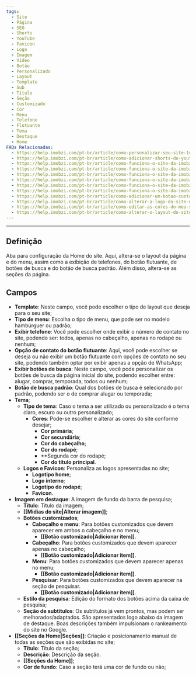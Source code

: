 ```yaml
---
tags:
  - Site
  - Página
  - SEO
  - Shorts
  - YouTube
  - Favicon
  - Logo
  - Imagem
  - Vídeo
  - Botão
  - Personalizado
  - Layout
  - Template
  - Sub
  - Título
  - Seção
  - Customizado
  - Cor
  - Menu
  - Telefone
  - Flutuante
  - Tema
  - Destaque
  - Home
FAQs Relacionadas:
  - https://help.imobzi.com/pt-br/article/como-personalizar-seu-site-1u1sqig/
  - https://help.imobzi.com/pt-br/article/como-adicionar-shorts-do-youtube-no-meu-site-y9umte/
  - https://help.imobzi.com/pt-br/article/como-funciona-o-site-da-imobzi-j55id3/#3-logos-favicons
  - https://help.imobzi.com/pt-br/article/como-funciona-o-site-da-imobzi-j55id3/#3-como-alterar-a-imagemvideo-da-home-do-site
  - https://help.imobzi.com/pt-br/article/como-funciona-o-site-da-imobzi-j55id3/#3-como-adicionar-um-botao-personalizado-na-home-do-site
  - https://help.imobzi.com/pt-br/article/como-funciona-o-site-da-imobzi-j55id3/#3-como-alterar-o-layout-dos-botoes-de-busca-do-site
  - https://help.imobzi.com/pt-br/article/como-funciona-o-site-da-imobzi-j55id3/#3-personalizando-os-sub-titulos-do-site
  - https://help.imobzi.com/pt-br/article/como-funciona-o-site-da-imobzi-j55id3/#3-secoes
  - https://help.imobzi.com/pt-br/article/como-adicionar-um-botao-customizado-na-home-do-site-xyt730/
  - https://help.imobzi.com/pt-br/article/como-alterar-a-logo-do-site-no-imobzi-1dmngv/
  - https://help.imobzi.com/pt-br/article/como-editar-as-cores-do-meu-site-1icxs5f/
  - https://help.imobzi.com/pt-br/article/como-alterar-o-layout-do-site-djje7a/
---
```

---
## Definição

Aba para configuração da Home do site. Aqui, altera-se o layout da página e do menu, assim como a exibição de telefones, do botão flutuante, de botões de busca e do botão de busca padrão. Além disso, altera-se as seções da página.

## Campos

- **Template**: Neste campo, você pode escolher o tipo de layout que deseja para o seu site;
- **Tipo de menu**: Escolha o tipo de menu, que pode ser no modelo hambúrguer ou padrão;
- **Exibir telefone**: Você pode escolher onde exibir o número de contato no site, podendo ser: todos, apenas no cabeçalho, apenas no rodapé ou nenhum;
- **Opção de contato do botão flutuante**: Aqui, você pode escolher se deseja ou não exibir um botão flutuante com opções de contato no seu site, podendo também optar por exibir apenas a opção de WhatsApp;
- **Exibir botões de busca**: Neste campo, você pode personalizar os botões de busca da página inicial do site, podendo escolher entre: alugar, comprar, temporada, todos ou nenhum;
- **Botão de busca padrão**: Qual dos botões de busca é selecionado por padrão, podendo ser o de comprar alugar ou temporada;
- **Tema**;
	- **Tipo de tema**: Caso o tema a ser utilizado ou personalizado é o tema claro, escuro ou outro personalizado;
		- **Cores**: Pode-se escolher e alterar as cores do site conforme desejar;
			- **Cor primária**;
			- **Cor secundária**;
			- **Cor do cabeçalho**;
			- **Cor do rodapé**;
			- **Segunda cor do rodapé;
			- **Cor do título principal**.
	- **Logos e Favicon**: Personaliza as logos apresentadas no site;
		- **Logotipo home**;
		- **Logo interno**;
		- **Logotipo do rodapé**;
		- **Favicon**.
- **Imagem em destaque**: A imagem de fundo da barra de pesquisa;
	- **Título**: Título da imagem;
	- **[[Mídias do site|Alterar imagem]]**;
	- **Botões customizados**;
		- **Cabeçalho e menu**: Para botões customizados que devem aparecer em ambos o cabeçalho e no menu;
			- **[[Botão customizado|Adicionar item]]**.
		- **Cabeçalho**: Para botões customizados que devem aparecer apenas no cabeçalho;
			- **[[Botão customizado|Adicionar item]]**.
		- **Menu**: Para botões customizados que devem aparecer apenas no menu;
			- **[[Botão customizado|Adicionar item]]**.
		- **Pesquisar**: Para botões customizados que devem aparecer na seção de pesquisar.
			- **[[Botão customizado|Adicionar item]]**.
	- **Estilo da pesquisa**: Edição do formato dos botões acima da caixa de pesquisa;
	- **Seção de subtítulos**: Os subtítulos já vem prontos, mas podem ser melhorados/adaptados. São apresentados logo abaixo da imagem de destaque. Boas descrições também impulsionam o rankeamento do site no Google.
- **[[Seções da Home|Seções]]**: Criação e posicionamento manual de todas as seções que são exibidas no site;
	- **Título**: Título da seção;
	- **Descrição**: Descrição da seção.
	- **[[Seções da Home]]**;
	- **Cor de fundo**: Caso a seção terá uma cor de fundo ou não;
